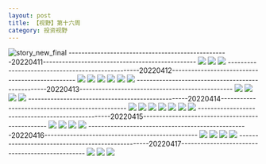 ```yaml
---
layout: post
title: 【视野】第十六周
category: 投资视野
---
```

![story_new_final](http://rfbyhtcfm.hd-bkt.clouddn.com/img/story_new_final_0322.png)
--------------------------------------------------20220411------------------------------------------------
![](http://rfbyhtcfm.hd-bkt.clouddn.com/img/factors-220411-1.png)
![](http://rfbyhtcfm.hd-bkt.clouddn.com/img/factors-220411-2.png)
![](http://rfbyhtcfm.hd-bkt.clouddn.com/img/factors-220411-3.png)
--------------------------------------------------20220412------------------------------------------------
![](http://rfbyhtcfm.hd-bkt.clouddn.com/img/factors-220413-1.png)
![](http://rfbyhtcfm.hd-bkt.clouddn.com/img/factors-220413-2.png)
![](http://rfbyhtcfm.hd-bkt.clouddn.com/img/factors-220413-3.png)
![](http://rfbyhtcfm.hd-bkt.clouddn.com/img/factors-220413-4.png)
![](http://rfbyhtcfm.hd-bkt.clouddn.com/img/factors-220413-5.png)
![](http://rfbyhtcfm.hd-bkt.clouddn.com/img/factors-220413-6.png)
--------------------------------------------------20220413------------------------------------------------
![](http://rfbyhtcfm.hd-bkt.clouddn.com/img/factors-220413-7.png)
![](http://rfbyhtcfm.hd-bkt.clouddn.com/img/factors-220413-8.png)
![](http://rfbyhtcfm.hd-bkt.clouddn.com/img/factors-220413-9.png)
![](http://rfbyhtcfm.hd-bkt.clouddn.com/img/factors-220413-10.png)
--------------------------------------------------20220414------------------------------------------------
![](http://rfbyhtcfm.hd-bkt.clouddn.com/img/factors-220414-1.png)
![](http://rfbyhtcfm.hd-bkt.clouddn.com/img/factors-220414-2.png)
![](http://rfbyhtcfm.hd-bkt.clouddn.com/img/factors-220414-3.png)
![](http://rfbyhtcfm.hd-bkt.clouddn.com/img/factors-220414-4.png)
![](http://rfbyhtcfm.hd-bkt.clouddn.com/img/factors-220414-5.png)
![](http://rfbyhtcfm.hd-bkt.clouddn.com/img/factors-220414-6.png)
![](http://rfbyhtcfm.hd-bkt.clouddn.com/img/factors-220414-7.png)
--------------------------------------------------20220415------------------------------------------------
![](http://rfbyhtcfm.hd-bkt.clouddn.com/img/factors-220415-1.png)
![](http://rfbyhtcfm.hd-bkt.clouddn.com/img/factors-220415-2.png)
![](http://rfbyhtcfm.hd-bkt.clouddn.com/img/factors-220415-3.png)
![](http://rfbyhtcfm.hd-bkt.clouddn.com/img/factors-220415-4.png)
--------------------------------------------------20220416------------------------------------------------
![](http://rfbyhtcfm.hd-bkt.clouddn.com/img/factors-new-220416-1.png)
![](http://rfbyhtcfm.hd-bkt.clouddn.com/img/factors-new-220416-2.png)
![](http://rfbyhtcfm.hd-bkt.clouddn.com/img/factors-new-220416-3.png)
![](http://rfbyhtcfm.hd-bkt.clouddn.com/img/factors-new-220416-4.png)
--------------------------------------------------20220417------------------------------------------------
![](http://rfbyhtcfm.hd-bkt.clouddn.com/img/factors-220417-1.png)
![](http://rfbyhtcfm.hd-bkt.clouddn.com/img/factors-220417-2.png)
![](http://rfbyhtcfm.hd-bkt.clouddn.com/img/factors-220417-3.png)

  




